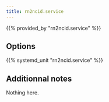 ```yaml
---
title: rn2ncid.service
---
```


{{% provided_by "rn2ncid.service" %}}

## Options

{{% systemd_unit "rn2ncid.service" %}}

## Additionnal notes

Nothing here.